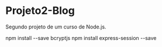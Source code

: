 # Projeto2-Blog
 Segundo projeto de um curso de Node.js.

npm install --save bcryptjs
npm install express-session --save